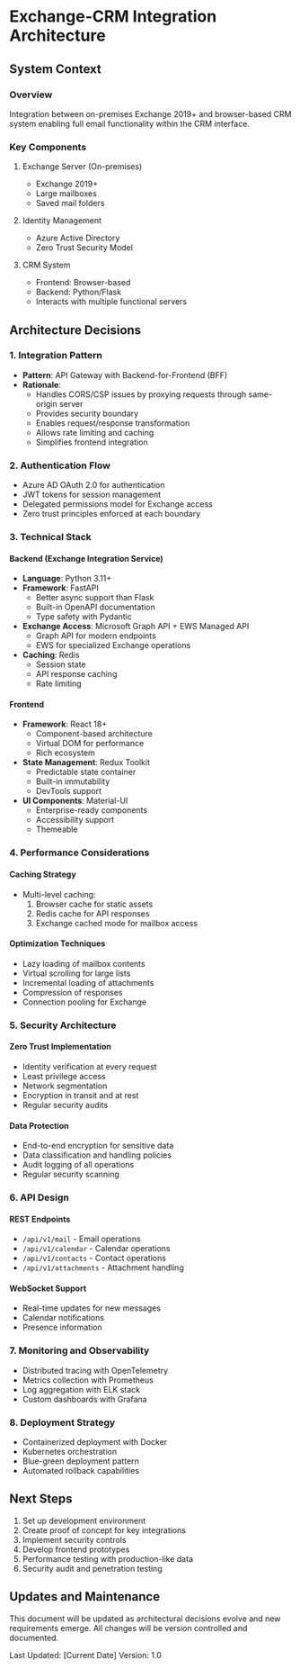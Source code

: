 # Exchange-CRM Integration Architecture

## System Context

### Overview
Integration between on-premises Exchange 2019+ and browser-based CRM system enabling full email functionality within the CRM interface.

### Key Components
1. Exchange Server (On-premises)
   - Exchange 2019+
   - Large mailboxes
   - Saved mail folders
   
2. Identity Management
   - Azure Active Directory
   - Zero Trust Security Model
   
3. CRM System
   - Frontend: Browser-based
   - Backend: Python/Flask
   - Interacts with multiple functional servers
   
## Architecture Decisions

### 1. Integration Pattern
- **Pattern**: API Gateway with Backend-for-Frontend (BFF)
- **Rationale**: 
  - Handles CORS/CSP issues by proxying requests through same-origin server
  - Provides security boundary
  - Enables request/response transformation
  - Allows rate limiting and caching
  - Simplifies frontend integration

### 2. Authentication Flow
- Azure AD OAuth 2.0 for authentication
- JWT tokens for session management
- Delegated permissions model for Exchange access
- Zero trust principles enforced at each boundary

### 3. Technical Stack

#### Backend (Exchange Integration Service)
- **Language**: Python 3.11+
- **Framework**: FastAPI
  - Better async support than Flask
  - Built-in OpenAPI documentation
  - Type safety with Pydantic
- **Exchange Access**: Microsoft Graph API + EWS Managed API
  - Graph API for modern endpoints
  - EWS for specialized Exchange operations
- **Caching**: Redis
  - Session state
  - API response caching
  - Rate limiting

#### Frontend
- **Framework**: React 18+
  - Component-based architecture
  - Virtual DOM for performance
  - Rich ecosystem
- **State Management**: Redux Toolkit
  - Predictable state container
  - Built-in immutability
  - DevTools support
- **UI Components**: Material-UI
  - Enterprise-ready components
  - Accessibility support
  - Themeable

### 4. Performance Considerations

#### Caching Strategy
- Multi-level caching:
  1. Browser cache for static assets
  2. Redis cache for API responses
  3. Exchange cached mode for mailbox access

#### Optimization Techniques
- Lazy loading of mailbox contents
- Virtual scrolling for large lists
- Incremental loading of attachments
- Compression of responses
- Connection pooling for Exchange

### 5. Security Architecture

#### Zero Trust Implementation
- Identity verification at every request
- Least privilege access
- Network segmentation
- Encryption in transit and at rest
- Regular security audits

#### Data Protection
- End-to-end encryption for sensitive data
- Data classification and handling policies
- Audit logging of all operations
- Regular security scanning

### 6. API Design

#### REST Endpoints
- `/api/v1/mail` - Email operations
- `/api/v1/calendar` - Calendar operations
- `/api/v1/contacts` - Contact operations
- `/api/v1/attachments` - Attachment handling

#### WebSocket Support
- Real-time updates for new messages
- Calendar notifications
- Presence information

### 7. Monitoring and Observability
- Distributed tracing with OpenTelemetry
- Metrics collection with Prometheus
- Log aggregation with ELK stack
- Custom dashboards with Grafana

### 8. Deployment Strategy
- Containerized deployment with Docker
- Kubernetes orchestration
- Blue-green deployment pattern
- Automated rollback capabilities

## Next Steps
1. Set up development environment
2. Create proof of concept for key integrations
3. Implement security controls
4. Develop frontend prototypes
5. Performance testing with production-like data
6. Security audit and penetration testing

## Updates and Maintenance
This document will be updated as architectural decisions evolve and new requirements emerge. All changes will be version controlled and documented.

Last Updated: [Current Date]
Version: 1.0
